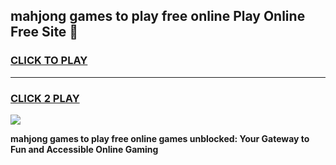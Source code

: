 
## mahjong games to play free online Play Online Free Site 👋
<h3>
<a href="https://download.freeplayer.one?title=mahjong_games_to_play_free_online&ref=21F">CLICK TO PLAY</a></h3>
<hr>

<h3>
<a href="https://download.freeplayer.one?title=mahjong_games_to_play_free_online&ref=21F">CLICK 2 PLAY</a>
  
</h3>

<a href="https://download.freeplayer.one?title=mahjong_games_to_play_free_online&ref=21F"><img src="https://cdnb.artstation.com/p/assets/images/images/032/539/853/original/anto-thomas-button-gif.gif"></a>


**mahjong games to play free online games unblocked: Your Gateway to Fun and Accessible Online Gaming**

